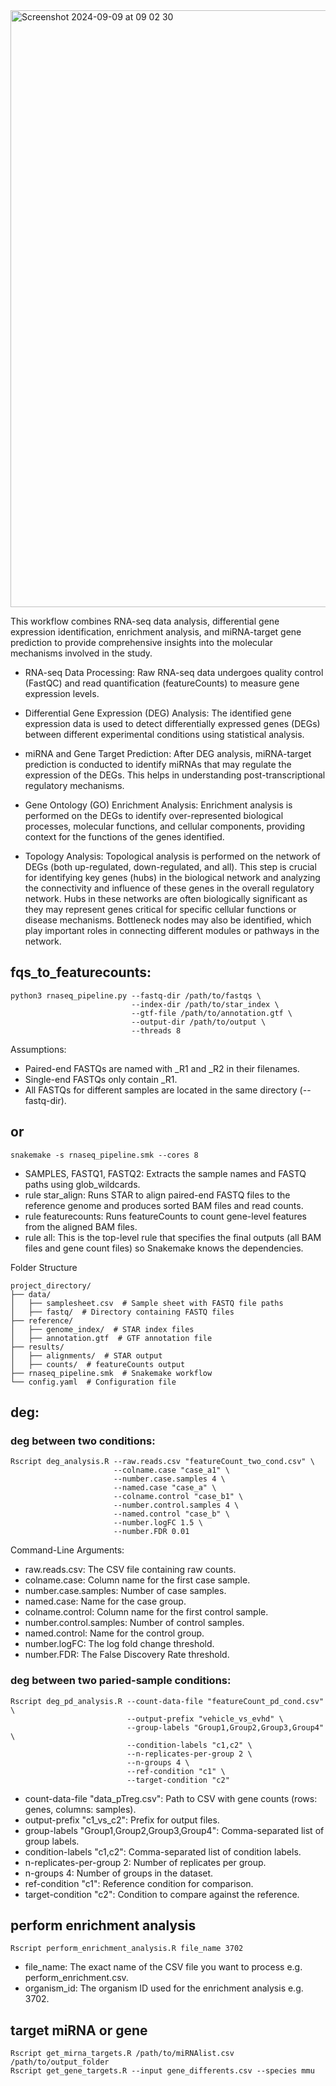 
<img width="955" alt="Screenshot 2024-09-09 at 09 02 30" src="https://github.com/user-attachments/assets/12edca2b-af13-4d28-ab37-133a8fe49ea4">

This workflow combines RNA-seq data analysis, differential gene expression identification, enrichment analysis, and miRNA-target gene prediction to provide comprehensive insights into the molecular mechanisms involved in the study.

- RNA-seq Data Processing: Raw RNA-seq data undergoes quality control (FastQC) and read quantification (featureCounts) to measure gene expression levels.

- Differential Gene Expression (DEG) Analysis: The identified gene expression data is used to detect differentially expressed genes (DEGs) between different experimental conditions using statistical analysis.

- miRNA and Gene Target Prediction: After DEG analysis, miRNA-target prediction is conducted to identify miRNAs that may regulate the expression of the DEGs. This helps in understanding post-transcriptional regulatory mechanisms.

- Gene Ontology (GO) Enrichment Analysis: Enrichment analysis is performed on the DEGs to identify over-represented biological processes, molecular functions, and cellular components, providing context for the functions of the genes identified.

- Topology Analysis: Topological analysis is performed on the network of DEGs (both up-regulated, down-regulated, and all). This step is crucial for identifying key genes (hubs) in the biological network and analyzing the connectivity and influence of these genes in the overall regulatory network. Hubs in these networks are often biologically significant as they may represent genes critical for specific cellular functions or disease mechanisms. Bottleneck nodes may also be identified, which play important roles in connecting different modules or pathways in the network.





## fqs_to_featurecounts:
```
python3 rnaseq_pipeline.py --fastq-dir /path/to/fastqs \
                           --index-dir /path/to/star_index \
                           --gtf-file /path/to/annotation.gtf \
                           --output-dir /path/to/output \
                           --threads 8
```

Assumptions:
- Paired-end FASTQs are named with _R1 and _R2 in their filenames.
- Single-end FASTQs only contain _R1.
- All FASTQs for different samples are located in the same directory (--fastq-dir).
## or
```
snakemake -s rnaseq_pipeline.smk --cores 8
```
- SAMPLES, FASTQ1, FASTQ2: Extracts the sample names and FASTQ paths using glob_wildcards.
- rule star_align: Runs STAR to align paired-end FASTQ files to the reference genome and produces sorted BAM files and read counts.
- rule featurecounts: Runs featureCounts to count gene-level features from the aligned BAM files.
- rule all: This is the top-level rule that specifies the final outputs (all BAM files and gene count files) so Snakemake knows the dependencies.


Folder Structure

```
project_directory/
├── data/
│   ├── samplesheet.csv  # Sample sheet with FASTQ file paths
│   ├── fastq/  # Directory containing FASTQ files
├── reference/
│   ├── genome_index/  # STAR index files
│   ├── annotation.gtf  # GTF annotation file
├── results/
│   ├── alignments/  # STAR output
│   ├── counts/  # featureCounts output
├── rnaseq_pipeline.smk  # Snakemake workflow
└── config.yaml  # Configuration file
```

## deg: 
### deg between two conditions:
``` 
Rscript deg_analysis.R --raw.reads.csv "featureCount_two_cond.csv" \
                       --colname.case "case_a1" \
                       --number.case.samples 4 \
                       --named.case "case_a" \
                       --colname.control "case_b1" \
                       --number.control.samples 4 \
                       --named.control "case_b" \
                       --number.logFC 1.5 \
                       --number.FDR 0.01
```

Command-Line Arguments:
- raw.reads.csv: The CSV file containing raw counts.
- colname.case: Column name for the first case sample.
- number.case.samples: Number of case samples.
- named.case: Name for the case group.
- colname.control: Column name for the first control sample.
- number.control.samples: Number of control samples.
- named.control: Name for the control group.
- number.logFC: The log fold change threshold.
- number.FDR: The False Discovery Rate threshold.

### deg between two paried-sample conditions:
```
Rscript deg_pd_analysis.R --count-data-file "featureCount_pd_cond.csv" \
                          --output-prefix "vehicle_vs_evhd" \
                          --group-labels "Group1,Group2,Group3,Group4" \
                          --condition-labels "c1,c2" \
                          --n-replicates-per-group 2 \
                          --n-groups 4 \
                          --ref-condition "c1" \
                          --target-condition "c2"  
```
- count-data-file "data_pTreg.csv": Path to CSV with gene counts (rows: genes, columns: samples).
- output-prefix "c1_vs_c2": Prefix for output files.
- group-labels "Group1,Group2,Group3,Group4": Comma-separated list of group labels.
- condition-labels "c1,c2": Comma-separated list of condition labels.
- n-replicates-per-group 2: Number of replicates per group.
- n-groups 4: Number of groups in the dataset.
- ref-condition "c1": Reference condition for comparison.
- target-condition "c2": Condition to compare against the reference.

## perform enrichment analysis
```
Rscript perform_enrichment_analysis.R file_name 3702
```
- file_name: The exact name of the CSV file you want to process e.g. perform_enrichment.csv.
- organism_id: The organism ID used for the enrichment analysis e.g. 3702.

## target miRNA or gene
```
Rscript get_mirna_targets.R /path/to/miRNAlist.csv /path/to/output_folder
Rscript get_gene_targets.R --input gene_differents.csv --species mmu

```
